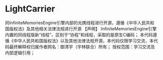 # LightCarrier
同InfiniteMemoriesEngine引擎内部的光携线程进行开源，遵循《中华人民共和国版权法》及其他相关法律法规进行开源
【声明】
InfiniteMemoriesEngine引擎内置的同线程版新“线程”，区别于“协程”和线程，采取的是原生C编码；
本代码遵循《中华人民共和国版权法》以及其他法律法规开源，本代码仅限学习交流，本代码最终解释权归属作者网名：御清宇（宇林联合）所有；
授权范围：学习交流及内部逻辑引用；
